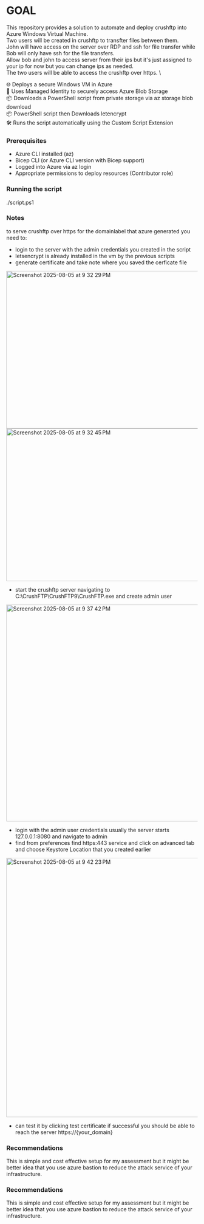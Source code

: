 
# GOAL

This repository provides a solution to automate and deploy crushftp into Azure Windows Virtual Machine.\
Two users will be created in crushftp to transfter files between them.\
John will have access on the server over RDP and ssh for file transfer while Bob will only have ssh for the file transfers. \
Allow bob and john to access server from their ips but it's just assigned to your ip for now but you can change ips as needed. \
The two users will be able to access the crushftp over https. \

🌐 Deploys a secure Windows VM in Azure \
🔐 Uses Managed Identity to securely access Azure Blob Storage \
📦 Downloads a PowerShell script from private storage via az storage blob download \
📦 PowerShell script then Downloads letencrypt \
🛠️ Runs the script automatically using the Custom Script Extension 


### Prerequisites

* Azure CLI installed (az)
* Bicep CLI (or Azure CLI version with Bicep support)
* Logged into Azure via az login
* Appropriate permissions to deploy resources (Contributor role)

### Running the script 
./script.ps1

### Notes
to serve crushftp over https for the domainlabel that azure generated you need to:
* login to the server with the admin credentials you created in the script
* letsencrypt is already installed in the vm by the previous scripts
* generate certificate and take note where you saved the cerficate file
<img width="634" height="415" alt="Screenshot 2025-08-05 at 9 32 29 PM" src="https://github.com/user-attachments/assets/df5f3507-2980-47f9-a861-53068f21a246" />
<img width="686" height="402" alt="Screenshot 2025-08-05 at 9 32 45 PM" src="https://github.com/user-attachments/assets/6a8f5b83-54fa-4f0e-8415-f6ce9c6eb961" />

* start the crushftp server navigating to C:\CrushFTP\CrushFTP9\CrushFTP.exe and create admin user 
<img width="1094" height="571" alt="Screenshot 2025-08-05 at 9 37 42 PM" src="https://github.com/user-attachments/assets/74984a7d-8873-457c-bcf9-202f25af33f8" />

* login with the admin user credentials usually the server starts 127.0.0.1:8080 and navigate to admin 
* find from preferences find https:443 service and click on advanced tab and choose Keystore Location that you created earlier
<img width="1565" height="683" alt="Screenshot 2025-08-05 at 9 42 23 PM" src="https://github.com/user-attachments/assets/506a9d58-4695-4d83-9746-2077aaab82e5" />

* can test it by clicking test certificate if successful you should be able to reach the server https://{your_domain}


### Recommendations
This is simple and cost effective setup for my assessment but it might be better idea that you use azure bastion to reduce the attack service of your infrastructure.
### Recommendations
This is simple and cost effective setup for my assessment but it might be better idea that you use azure bastion to reduce the attack service of your infrastructure.

